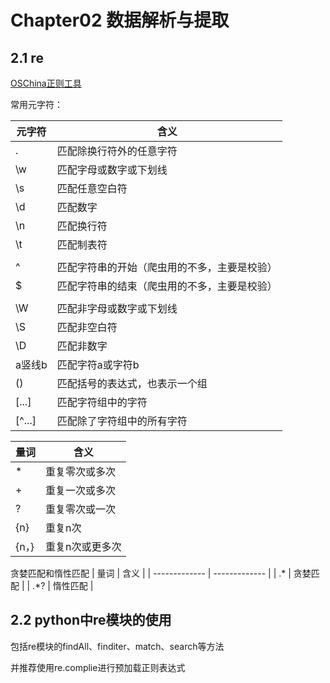 # Chapter02 数据解析与提取

## 2.1 re

[OSChina正则工具](https://tool.oschina.net/regex)

常用元字符：

| 元字符  | 含义 |
| ------------- | ------------- |
| .            | 匹配除换行符外的任意字符  |
| \w            | 匹配字母或数字或下划线  |
| \s            | 匹配任意空白符  |
| \d            | 匹配数字  |
| \n            | 匹配换行符  |
| \t            | 匹配制表符  |
|               |   |
| ^             | 匹配字符串的开始（爬虫用的不多，主要是校验）  |
| $             | 匹配字符串的结束（爬虫用的不多，主要是校验）  |
|               |   |
| \W            | 匹配非字母或数字或下划线  |
| \S            | 匹配非空白符  |
| \D            | 匹配非数字  |
| a竖线b         | 匹配字符a或字符b  |
| ()            | 匹配括号的表达式，也表示一个组  |
| [...]            | 匹配字符组中的字符  |
| [^...]            | 匹配除了字符组中的所有字符  |


| 量词  | 含义 |
| ------------- | ------------- |
| *            | 重复零次或多次  |
| +            | 重复一次或多次  |
| ?            | 重复零次或一次  |
| {n}           | 重复n次  |
| {n，}           | 重复n次或更多次  |

贪婪匹配和惰性匹配
| 量词  | 含义 |
| ------------- | ------------- |
| .*            | 贪婪匹配  |
| .*?            | 惰性匹配  |


## 2.2 python中re模块的使用

包括re模块的findAll、finditer、match、search等方法

并推荐使用re.complie进行预加载正则表达式